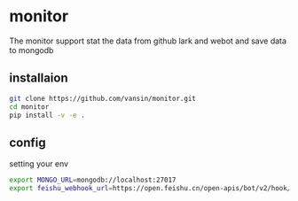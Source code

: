 # monitor

The monitor support stat the data from github lark and webot and save data to mongodb

## installaion

```bash
git clone https://github.com/vansin/monitor.git
cd monitor
pip install -v -e .
```

## config

setting your env

```bash 
export MONGO_URL=mongodb://localhost:27017
export feishu_webhook_url=https://open.feishu.cn/open-apis/bot/v2/hook/xxxxxx
```